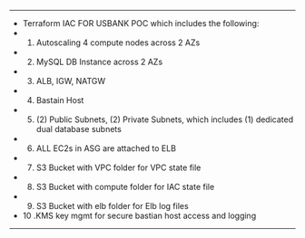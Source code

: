 ********************************************************************************************
- Terraform IAC FOR USBANK POC which includes the following:
- 1. Autoscaling 4 compute nodes across 2 AZs
- 2. MySQL DB Instance across 2 AZs
- 3. ALB, IGW, NATGW 
- 4. Bastain Host
- 5. (2) Public Subnets, (2) Private Subnets, which includes (1) dedicated dual database subnets
- 6. ALL EC2s in ASG are attached to ELB
- 7. S3 Bucket with VPC folder for VPC state file
- 8. S3 Bucket with compute folder for IAC state file
- 9. S3 Bucket with elb folder for Elb log files
- 10 .KMS key mgmt for secure bastian host access and logging
********************************************************************************************
